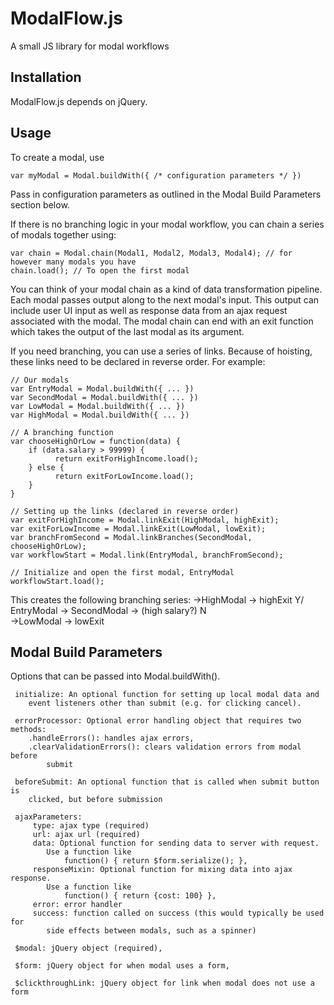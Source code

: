 # ModalFlow.js
A small JS library for modal workflows

## Installation

ModalFlow.js depends on jQuery.

## Usage

To create a modal, use 

```
var myModal = Modal.buildWith({ /* configuration parameters */ })
```

Pass in configuration parameters as outlined in the Modal Build Parameters section below.

If there is no branching logic in your modal workflow, you can chain a series of modals together using:

```
var chain = Modal.chain(Modal1, Modal2, Modal3, Modal4); // for however many modals you have
chain.load(); // To open the first modal
```

You can think of your modal chain as a kind of data transformation pipeline. Each modal passes output along to the next
modal's input. This output can include user UI input as well as response data from an ajax request associated with the 
modal. The modal chain can end with an exit function which takes the output of the last modal as its argument.

If you need branching, you can use a series of links. Because of hoisting, these links need to be declared in reverse order.
For example:

```
// Our modals 
var EntryModal = Modal.buildWith({ ... })
var SecondModal = Modal.buildWith({ ... })
var LowModal = Modal.buildWith({ ... })
var HighModal = Modal.buildWith({ ... })

// A branching function 
var chooseHighOrLow = function(data) {
    if (data.salary > 99999) {
          return exitForHighIncome.load();
    } else {
          return exitForLowIncome.load();
    }
}

// Setting up the links (declared in reverse order)
var exitForHighIncome = Modal.linkExit(HighModal, highExit);
var exitForLowIncome = Modal.linkExit(LowModal, lowExit);
var branchFromSecond = Modal.linkBranches(SecondModal, chooseHighOrLow);
var workflowStart = Modal.link(EntryModal, branchFromSecond);

// Initialize and open the first modal, EntryModal
workflowStart.load(); 
```

This creates the following branching series:
                                                 ->HighModal -> highExit
                                               Y/
    EntryModal -> SecondModal -> (high salary?)
                                               N\
                                                 ->LowModal -> lowExit


## Modal Build Parameters

Options that can be passed into Modal.buildWith().

     initialize: An optional function for setting up local modal data and
        event listeners other than submit (e.g. for clicking cancel).

     errorProcessor: Optional error handling object that requires two methods:
        .handleErrors(): handles ajax errors,
        .clearValidationErrors(): clears validation errors from modal before
            submit

     beforeSubmit: An optional function that is called when submit button is
        clicked, but before submission

     ajaxParameters:
         type: ajax type (required)
         url: ajax url (required)
         data: Optional function for sending data to server with request.
            Use a function like
                function() { return $form.serialize(); },
         responseMixin: Optional function for mixing data into ajax response.
            Use a function like
                function() { return {cost: 100} },
         error: error handler
         success: function called on success (this would typically be used for
            side effects between modals, such as a spinner)

     $modal: jQuery object (required),

     $form: jQuery object for when modal uses a form,

     $clickthroughLink: jQuery object for link when modal does not use a form
